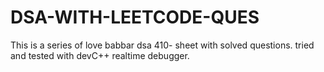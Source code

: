 # DSA-WITH-LEETCODE-QUES
This is a series of love babbar dsa 410- sheet with solved questions. 
tried and tested with devC++ realtime debugger.
